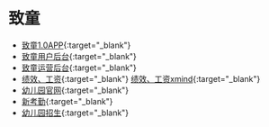 # 致童

+ [致童1.0APP](https://superdeng890530.github.io/APP_Demo/zhitongAPP/index.html){:target="_blank"}
+ [致童用户后台](https://pro.modao.cc/app/7c057620aa9acbe29b3ee627a88ae39cf463c89a){:target="_blank"}
+ [致童运营后台](https://v2.modao.cc/app/db7f9f6cff2162ac9ad494400f8899c762715885){:target="_blank"}
+ [绩效、工资](https://superdeng890530.github.io/APP_Demo/zhitong1.0.1/index.html){:target="_blank"}
  [绩效、工资xmind](https://superdeng890530.github.io/Cloud_space/xmind/绩效与工资.xmind){:target="_blank"} 
+ [幼儿园官网](https://superdeng890530.github.io/APP_Demo/website/index.html){:target="_blank"} 
+ [新考勤](https://superdeng890530.github.io/APP_Demo/zhitongnewattendance/index.html){:target="_blank"}
+ [幼儿园招生](https://superdeng890530.github.io/APP_Demo/Recruit/index.html){:target="_blank"}


